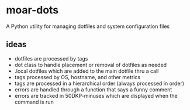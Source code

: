 # moar-dots
A Python utility for managing dotfiles and system configuration files

## ideas
* dotfiles are processed by tags
* dot class to handle placement or removal of dotfiles as needed
* .local dotfiles which are added to the main dotfile thru a call
* tags processed by OS, hostname, and other metrics
* tags are processed in a hierarchical order (always processed in order)
* errors are handled through a function that says a funny comment
* errors are tracked in 50DKP-minuses which are displayed when the command is run

